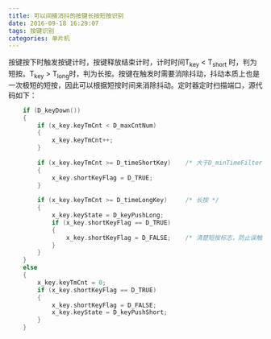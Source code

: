 ```yaml
---
title: 可以间接消抖的按键长按短按识别
date: 2016-09-18 16:29:07
tags: 按键识别
categories: 单片机
---
```


按键按下时触发按键计时，按键释放结束计时，计时时间T<sub>key</sub> < T<sub>short</sub> 时，判为短按。T<sub>key</sub> > T<sub>long</sub>时，判为长按。按键在触发时需要消除抖动，抖动本质上也是一次极短的短按，因此可以根据短按时间来消除抖动。定时器定时扫描端口，源代码如下：

```C
    if (D_keyDown())                       
    {
        if (x_key.keyTmCnt < D_maxCntNum)
        {
            x_key.keyTmCnt++;
        }
        
        if (x_key.keyTmCnt >= D_timeShortKey)    /* 大于D_minTimeFilter判为有效按键,短按 */
        {
            x_key.shortKeyFlag = D_TRUE;
        }
        
        if (x_key.keyTmCnt >= D_timeLongKey)     /* 长按 */
        {
            x_key.keyState = D_keyPushLong;
            if (x_key.shortKeyFlag == D_TRUE)
            {
                x_key.shortKeyFlag = D_FALSE;    /* 清楚短按标志，防止误触发，很重要 */
            }
        }
    }
    else
    {
        x_key.keyTmCnt = 0;
        if (x_key.shortKeyFlag == D_TRUE)       
        {
            x_key.shortKeyFlag = D_FALSE;
            x_key.keyState = D_keyPushShort;
        }
    }
```